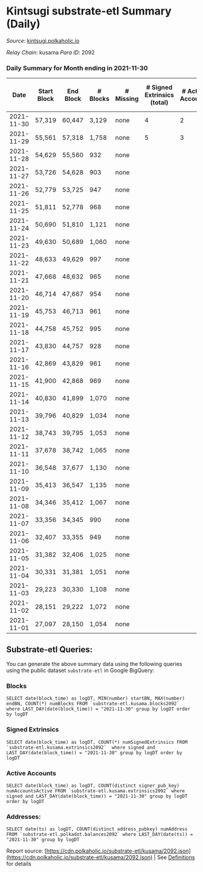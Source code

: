 # Kintsugi substrate-etl Summary (Daily)

_Source_: [kintsugi.polkaholic.io](https://kintsugi.polkaholic.io)

*Relay Chain*: kusama
*Para ID*: 2092



### Daily Summary for Month ending in 2021-11-30


| Date | Start Block | End Block | # Blocks | # Missing | # Signed Extrinsics (total) | # Active Accounts | # Addresses with Balances | # Events | # Transfers | # XCM Transfers In | # XCM Transfers Out |
| ---- | ----------- | --------- | -------- | --------- | --------------------------- | ----------------- | ------------------------- | -------- | ----------- | ------------------ | ------------------- |
| 2021-11-30 | 57,319 | 60,447 | 3,129 | none  | 4 | 2 | 7 | 6,262 |   |   |   |
| 2021-11-29 | 55,561 | 57,318 | 1,758 | none  | 5 | 3 | 5 | 3,526 |   |   |   |
| 2021-11-28 | 54,629 | 55,560 | 932 | none  |  |  | 3 | 1,864 |   |   |   |
| 2021-11-27 | 53,726 | 54,628 | 903 | none  |  |  | 3 | 1,806 |   |   |   |
| 2021-11-26 | 52,779 | 53,725 | 947 | none  |  |  | 3 | 1,894 |   |   |   |
| 2021-11-25 | 51,811 | 52,778 | 968 | none  |  |  | 3 | 1,936 |   |   |   |
| 2021-11-24 | 50,690 | 51,810 | 1,121 | none  |  |  | 3 | 2,248 |   | 1 ($34.09) |   |
| 2021-11-23 | 49,630 | 50,689 | 1,060 | none  |  |  | 2 | 2,124 |   |   |   |
| 2021-11-22 | 48,633 | 49,629 | 997 | none  |  |  | 2 | 1,994 |   |   |   |
| 2021-11-21 | 47,668 | 48,632 | 965 | none  |  |  | 2 | 1,930 |   |   |   |
| 2021-11-20 | 46,714 | 47,667 | 954 | none  |  |  | 2 | 1,908 |   |   |   |
| 2021-11-19 | 45,753 | 46,713 | 961 | none  |  |  | 2 | 1,922 |   |   |   |
| 2021-11-18 | 44,758 | 45,752 | 995 | none  |  |  | 2 | 1,990 |   |   |   |
| 2021-11-17 | 43,830 | 44,757 | 928 | none  |  |  | 2 | 1,856 |   |   |   |
| 2021-11-16 | 42,869 | 43,829 | 961 | none  |  |  | 2 | 1,922 |   |   |   |
| 2021-11-15 | 41,900 | 42,868 | 969 | none  |  |  | 2 | 1,938 |   |   |   |
| 2021-11-14 | 40,830 | 41,899 | 1,070 | none  |  |  | 2 | 2,140 |   |   |   |
| 2021-11-13 | 39,796 | 40,829 | 1,034 | none  |  |  | 2 | 2,068 |   |   |   |
| 2021-11-12 | 38,743 | 39,795 | 1,053 | none  |  |  | 2 | 2,106 |   |   |   |
| 2021-11-11 | 37,678 | 38,742 | 1,065 | none  |  |  | 2 | 2,130 |   |   |   |
| 2021-11-10 | 36,548 | 37,677 | 1,130 | none  |  |  | 2 | 2,260 |   |   |   |
| 2021-11-09 | 35,413 | 36,547 | 1,135 | none  |  |  | 2 | 2,270 |   |   |   |
| 2021-11-08 | 34,346 | 35,412 | 1,067 | none  |  |  | 2 | 2,134 |   |   |   |
| 2021-11-07 | 33,356 | 34,345 | 990 | none  |  |  | 2 | 1,980 |   |   |   |
| 2021-11-06 | 32,407 | 33,355 | 949 | none  |  |  | 2 | 1,898 |   |   |   |
| 2021-11-05 | 31,382 | 32,406 | 1,025 | none  |  |  | 2 | 2,050 |   |   |   |
| 2021-11-04 | 30,331 | 31,381 | 1,051 | none  |  |  | 2 | 2,102 |   |   |   |
| 2021-11-03 | 29,223 | 30,330 | 1,108 | none  |  |  | 2 | 2,216 |   |   |   |
| 2021-11-02 | 28,151 | 29,222 | 1,072 | none  |  |  | 2 | 2,144 |   |   |   |
| 2021-11-01 | 27,097 | 28,150 | 1,054 | none  |  |  | 2 | 2,108 |   |   |   |

## Substrate-etl Queries:
You can generate the above summary data using the following queries using the public dataset `substrate-etl` in Google BigQuery:


### Blocks
```
SELECT date(block_time) as logDT, MIN(number) startBN, MAX(number) endBN, COUNT(*) numBlocks FROM `substrate-etl.kusama.blocks2092`  where LAST_DAY(date(block_time)) = "2021-11-30" group by logDT order by logDT
```


### Signed Extrinsics
```
SELECT date(block_time) as logDT, COUNT(*) numSignedExtrinsics FROM `substrate-etl.kusama.extrinsics2092`  where signed and LAST_DAY(date(block_time)) = "2021-11-30" group by logDT order by logDT
```


### Active Accounts
```
SELECT date(block_time) as logDT, COUNT(distinct signer_pub_key) numAccountsActive FROM `substrate-etl.kusama.extrinsics2092` where signed and LAST_DAY(date(block_time)) = "2021-11-30" group by logDT order by logDT
```


### Addresses:
```
SELECT date(ts) as logDT, COUNT(distinct address_pubkey) numAddress FROM `substrate-etl.polkadot.balances2092` where LAST_DAY(date(ts)) = "2021-11-30" group by logDT
```



Report source: [https://cdn.polkaholic.io/substrate-etl/kusama/2092.json](https://cdn.polkaholic.io/substrate-etl/kusama/2092.json) | See [Definitions](/DEFINITIONS.md) for details
